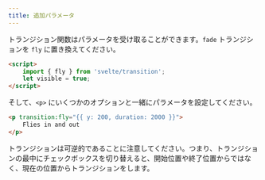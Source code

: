 ```yaml
---
title: 追加パラメータ
---
```


トランジション関数はパラメータを受け取ることができます。`fade` トランジションを `fly` に置き換えてください。

```html
<script>
	import { fly } from 'svelte/transition';
	let visible = true;
</script>
```

そして、`<p>` にいくつかのオプションと一緒にパラメータを設定してください。

```html
<p transition:fly="{{ y: 200, duration: 2000 }}">
	Flies in and out
</p>
```

トランジションは可逆的であることに注意してください。つまり、トランジションの最中にチェックボックスを切り替えると、開始位置や終了位置からではなく、現在の位置からトランジションをします。